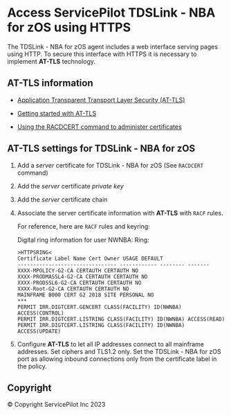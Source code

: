 
# Access ServicePilot TDSLink - NBA for zOS using HTTPS

The TDSLink - NBA for zOS agent includes a web interface serving pages using HTTP. To secure this interface with HTTPS it is necessary to implement **AT-TLS** technology.


## AT-TLS information

- [Application Transparent Transport Layer Security (AT-TLS)](https://www.ibm.com/support/knowledgecenter/en/SSLTBW_2.1.0/com.ibm.zos.v2r1.halx001/transtls.htm)

- [Getting started with AT-TLS](https://www.ibm.com/support/knowledgecenter/SSLTBW_2.1.0/com.ibm.zos.v2r1.halz002/attls_get_started.htm)

- [Using the RACDCERT command to administer certificates](https://www.ibm.com/support/knowledgecenter/SSLTBW_2.1.0/com.ibm.zos.v2r1.icha700/digurdc.htm)


## AT-TLS settings for TDSLink - NBA for zOS

1. Add a *server* certificate for TDSLink - NBA for zOS (See `RACDCERT` command)
2. Add the *server* certificate *private key*
3. Add the *server* certificate chain
4. Associate the server certificate information with **AT-TLS** with `RACF` rules.

   For reference, here are `RACF` rules and keyring:

   Digital ring information for user NWNBA: 
Ring: 

       >HTTPSRING< 
       Certificate Label Name Cert Owner USAGE DEFAULT
       -------------------------------- ------------ -------- -------
       XXXX-MPOLICY-G2-CA CERTAUTH CERTAUTH NO 
       XXXX-PRODMASSL4-G2-CA CERTAUTH CERTAUTH NO 
       XXXX-PRODSSL6-G2-CA CERTAUTH CERTAUTH NO 
       XXXX-Root-G2-CA CERTAUTH CERTAUTH NO 
       MAINFRAME B000 CERT G2 2018 SITE PERSONAL NO
       *** 
       PERMIT IRR.DIGTCERT.GENCERT CLASS(FACILITY) ID(NWNBA) ACCESS(CONTROL) 
       PERMIT IRR.DIGTCERT.LISTRING CLASS(FACILITY) ID(NWNBA) ACCESS(READ) 
       PERMIT IRR.DIGTCERT.LISTRING CLASS(FACILITY) ID(NWNBA) ACCESS(UPDATE)

5. Configure **AT-TLS** to let all IP addresses connect to all mainframe addresses. Set ciphers and TLS1.2 only. Set the TDSLink - NBA for zOS port as allowing inbound connections only from the certificate label in the policy.

## Copyright

© Copyright ServicePilot Inc 2023

